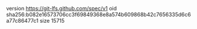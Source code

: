 version https://git-lfs.github.com/spec/v1
oid sha256:b082e16573706cc3f69849368e8a574b609868b42c7656335d6c6a77c86477c1
size 15715
